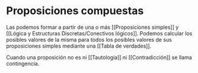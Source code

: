 # Proposiciones compuestas

Las podemos formar a partir de una o más [[Proposiciones simples]] y [[Lógica y Estructuras Discretas/Conectivos lógicos]]. Podemos calcular los posibles valores de la misma para todos los posibles valores de sus proposiciones simples mediante una [[Tabla de verdades]].

Cuando una proposición no es ni [[Tautología]] ni [[Contradicción]] se llama contingencia.
